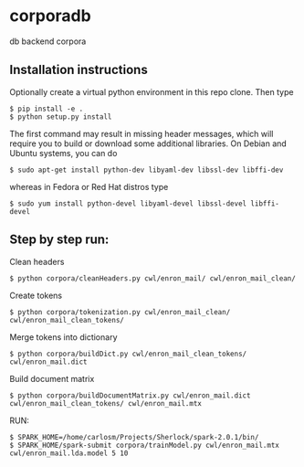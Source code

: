 # corporadb
db backend corpora

## Installation instructions
Optionally create a virtual python environment in this repo clone.
Then type

```shell
$ pip install -e .
$ python setup.py install
```

The first command may result in missing header messages, which will require you to build or download some additional
libraries. On Debian and Ubuntu systems, you can do

```shell
$ sudo apt-get install python-dev libyaml-dev libssl-dev libffi-dev
```

whereas in Fedora or Red Hat distros type

```shell
$ sudo yum install python-devel libyaml-devel libssl-devel libffi-devel 
```

## Step by step run:

Clean headers
```shell
$ python corpora/cleanHeaders.py cwl/enron_mail/ cwl/enron_mail_clean/
```

Create tokens
```shell
$ python corpora/tokenization.py cwl/enron_mail_clean/ cwl/enron_mail_clean_tokens/
```

Merge tokens into dictionary
```shell
$ python corpora/buildDict.py cwl/enron_mail_clean_tokens/ cwl/enron_mail.dict
```

Build document matrix
```shell
$ python corpora/buildDocumentMatrix.py cwl/enron_mail.dict cwl/enron_mail_clean_tokens/ cwl/enron_mail.mtx
```

RUN:
```
$ SPARK_HOME=/home/carlosm/Projects/Sherlock/spark-2.0.1/bin/
$ SPARK_HOME/spark-submit corpora/trainModel.py cwl/enron_mail.mtx cwl/enron_mail.lda.model 5 10
```
